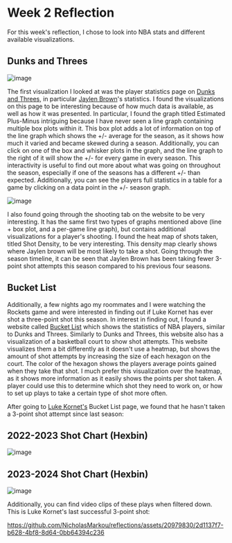 # Week 2 Reflection
For this week's reflection, I chose to look into NBA stats and different available visualizations. 

## Dunks and Threes

![image](https://github.com/NicholasMarkou/reflections/assets/20979830/eaaa88b9-0d75-4595-8b39-41d799d06dfc)

The first visualization I looked at was the player statistics page on [Dunks and Threes](https://dunksandthrees.com/), in particular [Jaylen Brown](https://dunksandthrees.com/player/1627759)'s statistics.
I found the visualizations on this page to be interesting because of how much data is available, as well as how it was presented. In particular, I found the graph titled Estimated Plus-Minus intriguing because I have
never seen a line graph containing multiple box plots within it. This box plot adds a lot of information on top of the line graph which shows the +/- average for the season, as it shows how much it varied and became skewed 
during a season. Additionally, you can click on one of the box and whisker plots in the graph, and the line graph to the right of it will show the +/- for every game in every season. This interactivity is useful to 
find out more about what was going on throughout the season, especially if one of the seasons has a different +/- than expected. Additionally, you can see the players full statistics in a table for a game by clicking on a data point
in the +/- season graph. 


![image](https://github.com/NicholasMarkou/reflections/assets/20979830/6148bfb1-51f4-4d92-afde-92dda9026887)

I also found going through the shooting tab on the website to be very interesting. It has the same first two types of graphs mentioned above (line + box plot, and a per-game line graph), but contains additional visualizations
for a player's shooting. I found the heat map of shots taken, titled Shot Density, to be very interesting. This density map clearly shows where Jaylen brown will be most likely to take a shot. Going through the season timeline,
it can be seen that Jaylen Brown has been taking fewer 3-point shot attempts this season compared to his previous four seasons. 

## Bucket List

Additionally, a few nights ago my roommates and I were watching the Rockets game and were interested in finding out if Luke Kornet has ever shot a three-point shot this season. In interest in finding out, I found a 
website called [Bucket List](https://bucketlist.fans) which shows the statistics of NBA players, similar to Dunks and Threes. Similarly to Dunks and Threes, this website also has a visualization of a basketball court
to show shot attempts. This website visualizes them a bit differently as it doesn't use a heatmap, but shows the amount of shot attempts by increasing the size of each hexagon on the court. The color of the hexagon shows
the players average points gained when they take that shot. I much prefer this visualization over the heatmap, as it shows more information as it easily shows the points per shot taken. A player could use this to determine which shot they need to work on, or how to set up plays to take a certain type of shot more often. 

After going to [Luke Kornet's](https://bucketlist.fans/player/nba/1628436) Bucket List page, we found that he hasn't taken a 3-point shot attempt since last season:

## 2022-2023 Shot Chart (Hexbin)
![image](https://github.com/NicholasMarkou/reflections/assets/20979830/3d29ca84-24d7-42ea-abab-106346f7b3bf)

## 2023-2024 Shot Chart (Hexbin)
![image](https://github.com/NicholasMarkou/reflections/assets/20979830/bd7bb6fa-2eaa-4dd7-a0c1-d3627a9e50de)

Additionally, you can find video clips of these plays when filtered down. This is Luke Kornet's last successful 3-point shot: 

https://github.com/NicholasMarkou/reflections/assets/20979830/2d1137f7-b628-4bf8-8d64-0bb64394c236


